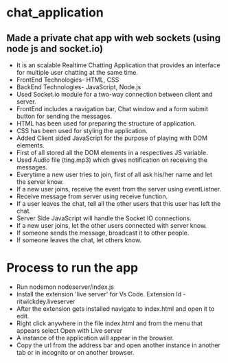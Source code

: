 # chat_application
## Made a private chat app with web sockets (using node js and socket.io)

* It is an scalable Realtime Chatting Application that provides an interface for multiple user chatting at the same time.
* FrontEnd Technologies- HTML, CSS
* BackEnd Technologies- JavaScript, Node.js
* Used Socket.io module for a two-way connection between client and server.
* FrontEnd includes a navigation bar, Chat window and a form submit button for sending the messages.
* HTML has been used for preparing the structure of application.
* CSS has been used for styling the application.
* Added Client sided JavaScript for the purpose of playing with DOM elements.
* First of all stored all the DOM elements in a respectives JS variable.
* Used Audio file (ting.mp3) which gives notification on receiving the messages.
* Everytime a new user tries to join, first of all ask his/her name and let the server know.
* If a new user joins, receive the event from the server using eventListner.
* Receive message from server using receive function.
* If a user leaves the chat, tell all the other users that this user has left the chat.
* Server Side JavaScript will handle the Socket IO connections.
* If a new user joins, let the other users connected with server know.
* If someone sends the message, broadcast it to other people.
* If someone leaves the chat, let others know.
# Process to run the app
* Run nodemon nodeserver/index.js
* Install the extension 'live server' for Vs Code. Extension Id - ritwickdey.liveserver
* After the extension gets installed navigate to index.html and open it to edit.
* Right click anywhere in the file index.html and from the menu that appears select Open with Live server
* A instance of the application will appear in the browser.
* Copy the url from the address bar and open another instance in another tab or in incognito or on another browser.
